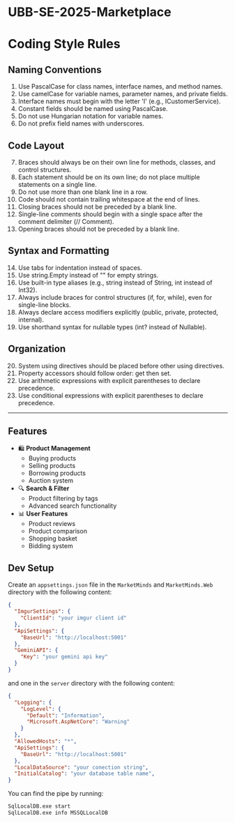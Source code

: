 # UBB-SE-2025-Marketplace

# Coding Style Rules

## Naming Conventions
1. Use PascalCase for class names, interface names, and method names.
2. Use camelCase for variable names, parameter names, and private fields.
3. Interface names must begin with the letter 'I' (e.g., ICustomerService).
4. Constant fields should be named using PascalCase.
5. Do not use Hungarian notation for variable names.
6. Do not prefix field names with underscores.

## Code Layout
7. Braces should always be on their own line for methods, classes, and control structures.
8. Each statement should be on its own line; do not place multiple statements on a single line.
9. Do not use more than one blank line in a row.
10. Code should not contain trailing whitespace at the end of lines.
11. Closing braces should not be preceded by a blank line.
12. Single-line comments should begin with a single space after the comment delimiter (// Comment).
13. Opening braces should not be preceded by a blank line.

## Syntax and Formatting
14. Use tabs for indentation instead of spaces.
15. Use string.Empty instead of "" for empty strings.
16. Use built-in type aliases (e.g., string instead of String, int instead of Int32).
17. Always include braces for control structures (if, for, while), even for single-line blocks.
18. Always declare access modifiers explicitly (public, private, protected, internal).
19. Use shorthand syntax for nullable types (int? instead of Nullable<int>).

## Organization
20. System using directives should be placed before other using directives.
21. Property accessors should follow order: get then set.
22. Use arithmetic expressions with explicit parentheses to declare precedence.
23. Use conditional expressions with explicit parentheses to declare precedence.

---

## Features

- 🛍️ **Product Management**
  - Buying products
  - Selling products
  - Borrowing products
  - Auction system
- 🔍 **Search & Filter**
  - Product filtering by tags
  - Advanced search functionality
- 📊 **User Features**
  - Product reviews
  - Product comparison
  - Shopping basket
  - Bidding system

## Dev Setup

Create an `appsettings.json` file in the `MarketMinds` and `MarketMinds.Web` directory with the following content:

```json
{
  "ImgurSettings": {
    "ClientId": "your imgur client id"
  },
  "ApiSettings": {
    "BaseUrl": "http://localhost:5001"
  },
  "GeminiAPI": {
    "Key": "your gemini api key"
  }
}
```

and one in the `server` directory with the following content:

```json
{
  "Logging": {
    "LogLevel": {
      "Default": "Information",
      "Microsoft.AspNetCore": "Warning"
    }
  },
  "AllowedHosts": "*",
  "ApiSettings": {
    "BaseUrl": "http://localhost:5001"
  },
  "LocalDataSource": "your conection string",
  "InitialCatalog": "your database table name",
}
```

You can find the pipe by running:
```cmd
SqlLocalDB.exe start
SqlLocalDB.exe info MSSQLLocalDB
```
